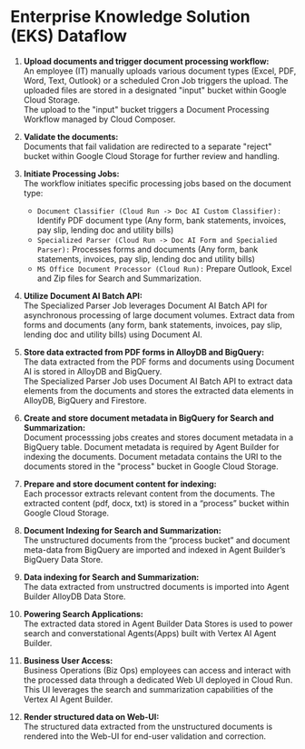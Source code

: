 # Enterprise Knowledge Solution (EKS) Dataflow

1. **Upload documents and trigger document processing workflow:**  
   An employee (IT) manually uploads various document types (Excel, PDF, Word, Text, Outlook) or a scheduled Cron Job triggers the upload. The uploaded files are stored in a designated "input" bucket within Google Cloud Storage.  
   The upload to the "input" bucket triggers a Document Processing Workflow managed by Cloud Composer.  

1. **Validate the documents:**  
   Documents that fail validation are redirected to a separate "reject" bucket within Google Cloud Storage for further review and handling.

1. **Initiate Processing Jobs:**  
   The workflow initiates specific processing jobs based on the document type:  
   - `Document Classifier (Cloud Run -> Doc AI Custom Classifier):` Identify PDF document type (Any form, bank statements, invoices, pay slip, lending doc and utility bills)
   - `Specialized Parser (Cloud Run -> Doc AI Form and Specialied Parser):` Processes forms and documents (Any form, bank statements, invoices, pay slip, lending doc and utility bills)
   - `MS Office Document Processor (Cloud Run):` Prepare Outlook, Excel and Zip files for Search and Summarization.

1. **Utilize Document AI Batch API:**  
   The Specialized Parser Job leverages Document AI Batch API for asynchronous processing of large document volumes. Extract data from forms and documents (any form, bank statements, invoices, pay slip, lending doc and utility bills) using Document AI.

1. **Store data extracted from PDF forms in AlloyDB and BigQuery:**  
   The data extracted from the PDF forms and documents using Document AI is stored in AlloyDB and BigQuery.  
   The Specialized Parser Job uses Document AI Batch API to extract data elements from the documents and stores the extracted data elements in AlloyDB, BigQuery and Firestore.

1. **Create and store document metadata in BigQuery for Search and Summarization:**  
   Document processsing jobs creates and stores document metadata in a BigQuery table. Document metadata is required by Agent Builder for indexing the documents. Document metadata contains the URI to the documents stored in the "process" bucket in Google Cloud Storage.

1. **Prepare and store document content for indexing:**  
   Each processor extracts relevant content from the documents. The extracted content (pdf, docx, txt) is stored in a “process” bucket within Google Cloud Storage.

1. **Document Indexing for Search and Summarization:**  
   The unstructured documents from the “process bucket” and document meta-data from BigQuery are imported and indexed in Agent Builder’s BigQuery Data Store.

1. **Data indexing for Search and Summarization:**   
   The data extracted from unstructred documents is imported into Agent Builder AlloyDB Data Store.

1. **Powering Search Applications:**  
   The extracted data stored in Agent Builder Data Stores is used to power search and converstational Agents(Apps) built with Vertex AI Agent Builder.

1. **Business User Access:**  
   Business Operations (Biz Ops) employees can access and interact with the processed data through a dedicated Web UI deployed in Cloud Run. This UI leverages the search and summarization capabilities of the Vertex AI Agent Builder.

1. **Render structured data on Web-UI:**  
   The structured data extracted from the unstructured documents is rendered into the Web-UI for end-user validation and correction. 

